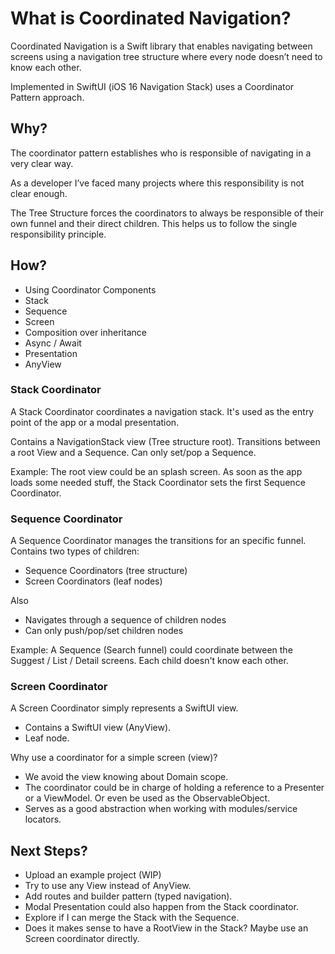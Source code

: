 # What is Coordinated Navigation?

Coordinated Navigation is a Swift library that enables navigating between screens using a navigation tree structure where every node doesn’t need to know each other.

Implemented in SwiftUI (iOS 16 Navigation Stack) uses a Coordinator Pattern approach.

## Why?

The coordinator pattern establishes who is responsible of navigating in a very clear way.

As a developer I’ve faced many projects where this responsibility is not clear enough.

The Tree Structure forces the coordinators to always be responsible of their own funnel and their direct children. This helps us to follow the single responsibility principle.

## How?

- Using Coordinator Components
 - Stack
 - Sequence
 - Screen
- Composition over inheritance
- Async / Await
- Presentation
- AnyView

### Stack Coordinator
A Stack Coordinator coordinates a navigation stack. It's used as the entry point of the app or a modal presentation.

Contains a NavigationStack view (Tree structure root).
Transitions between a root View and a Sequence.
Can only set/pop a Sequence.


Example: The root view could be an splash screen. As soon as the app loads some needed stuff, the Stack Coordinator sets the first Sequence Coordinator.

### Sequence Coordinator
A Sequence Coordinator manages the transitions for an specific funnel.
Contains two types of children:

- Sequence Coordinators (tree structure)
- Screen Coordinators (leaf nodes)

Also

- Navigates through a sequence of children nodes
- Can only push/pop/set children nodes

Example: A Sequence (Search funnel) could coordinate between the Suggest / List / Detail screens. Each child doesn't know each other.

### Screen Coordinator

A Screen Coordinator simply represents a SwiftUI view.

- Contains a SwiftUI view (AnyView).
- Leaf node.

Why use a coordinator for a simple screen (view)?

- We avoid the view knowing about Domain scope.
- The coordinator could be in charge of holding a reference to a Presenter or a ViewModel. Or even be used as the ObservableObject.
- Serves as a good abstraction when working with modules/service locators.

## Next Steps?

- Upload an example project (WIP)
- Try to use any View instead of AnyView.
- Add routes and builder pattern (typed navigation).
- Modal Presentation could also happen from the Stack coordinator.
- Explore if I can merge the Stack with the Sequence.
- Does it makes sense to have a RootView in the Stack? Maybe use an Screen coordinator directly.